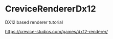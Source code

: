 # CreviceRendererDx12
DX12 based renderer tutorial

https://crevice-studios.com/games/dx12-renderer/
